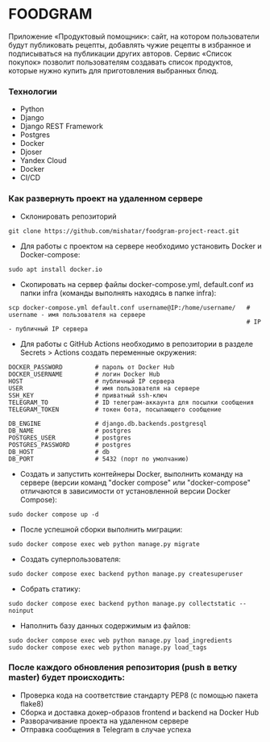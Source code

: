 # FOODGRAM

Приложение «Продуктовый помощник»: сайт, на котором пользователи будут публиковать рецепты, добавлять чужие рецепты в избранное и подписываться на публикации других авторов. Сервис «Список покупок» позволит пользователям создавать список продуктов, которые нужно купить для приготовления выбранных блюд.


### Технологии 
- Python
- Django
- Django REST Framework
- Postgres
- Docker
- Djoser
- Yandex Cloud
- Docker
- CI/CD

### Как развернуть проект на удаленном сервере

- Склонировать репозиторий
```commandline
git clone https://github.com/mishatar/foodgram-project-react.git
```
- Для работы с проектом на сервере необходимо установить Docker и Docker-compose:

```commandline
sudo apt install docker.io 
```

- Скопировать на сервер файлы docker-compose.yml, default.conf из папки infra (команды выполнять находясь в папке infra):
```commandline
scp docker-compose.yml default.conf username@IP:/home/username/   # username - имя пользователя на сервере
                                                                  # IP - публичный IP сервера
```

- Для работы с GitHub Actions необходимо в репозитории в разделе Secrets > Actions создать переменные окружения:
```commandline
DOCKER_PASSWORD         # пароль от Docker Hub
DOCKER_USERNAME         # логин Docker Hub
HOST                    # публичный IP сервера
USER                    # имя пользователя на сервере
SSH_KEY                 # приватный ssh-ключ
TELEGRAM_TO             # ID телеграм-аккаунта для посылки сообщения
TELEGRAM_TOKEN          # токен бота, посылающего сообщение

DB_ENGINE               # django.db.backends.postgresql
DB_NAME                 # postgres
POSTGRES_USER           # postgres
POSTGRES_PASSWORD       # postgres
DB_HOST                 # db
DB_PORT                 # 5432 (порт по умолчанию)
```

- Создать и запустить контейнеры Docker, выполнить команду на сервере (версии команд "docker compose" или "docker-compose" отличаются в зависимости от установленной версии Docker Compose):
```
sudo docker compose up -d
```

- После успешной сборки выполнить миграции:
```
sudo docker compose exec web python manage.py migrate
```

- Создать суперпользователя:
```
sudo docker compose exec backend python manage.py createsuperuser
```

- Собрать статику:
```
sudo docker compose exec backend python manage.py collectstatic --noinput
```

- Наполнить базу данных содержимым из файлов:
```
sudo docker compose exec web python manage.py load_ingredients
sudo docker compose exec web python manage.py load_tags
```

### После каждого обновления репозитория (push в ветку master) будет происходить:
- Проверка кода на соответствие стандарту PEP8 (с помощью пакета flake8)
- Сборка и доставка докер-образов frontend и backend на Docker Hub
- Разворачивание проекта на удаленном сервере
- Отправка сообщения в Telegram в случае успеха
